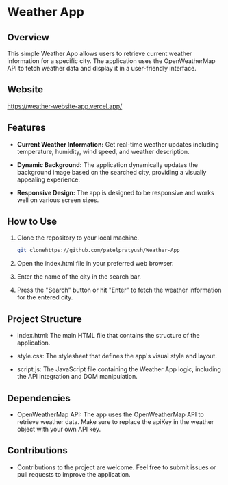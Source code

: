 # Weather App

## Overview

This simple Weather App allows users to retrieve current weather information for a specific city. The application uses the OpenWeatherMap API to fetch weather data and display it in a user-friendly interface.

## Website

<https://weather-website-app.vercel.app/>

## Features

- **Current Weather Information:** Get real-time weather updates including temperature, humidity, wind speed, and weather description.

- **Dynamic Background:** The application dynamically updates the background image based on the searched city, providing a visually appealing experience.

- **Responsive Design:** The app is designed to be responsive and works well on various screen sizes.

## How to Use

1. Clone the repository to your local machine.

   ```bash
   git clonehttps://github.com/patelpratyush/Weather-App
   ```

2. Open the index.html file in your preferred web browser.

3. Enter the name of the city in the search bar.

4. Press the "Search" button or hit "Enter" to fetch the weather information for the entered city.

## Project Structure

- index.html: The main HTML file that contains the structure of the application.

- style.css: The stylesheet that defines the app's visual style and layout.

- script.js: The JavaScript file containing the Weather App logic, including the API integration and DOM manipulation.

## Dependencies

- OpenWeatherMap API: The app uses the OpenWeatherMap API to retrieve weather data. Make sure to replace the apiKey in the weather object with your own API key.

## Contributions

- Contributions to the project are welcome. Feel free to submit issues or pull requests to improve the application.
